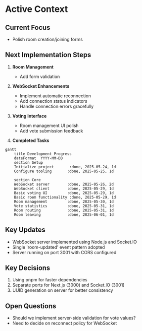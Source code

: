 # Active Context

## Current Focus
- Polish room creation/joining forms

## Next Implementation Steps

1. **Room Management**
   - Add form validation

2. **WebSocket Enhancements**
   - Implement automatic reconnection
   - Add connection status indicators
   - Handle connection errors gracefully

3. **Voting Interface**
   - Room management UI polish
   - Add vote submission feedback


3. **Completed Tasks**
```mermaid
gantt
    title Development Progress
    dateFormat  YYYY-MM-DD
    section Setup
    Initialize project       :done, 2025-05-24, 1d
    Configure tooling       :done, 2025-05-25, 1d
    
    section Core
    WebSocket server        :done, 2025-05-26, 2d
    WebSocket client        :done, 2025-05-29, 1d
    Basic voting UI         :done, 2025-05-29, 1d
    Basic room functionality :done, 2025-05-29, 1d
    Room management         :done, 2025-05-30, 1d
    Vote statistics         :done, 2025-05-31, 1d
    Room routing            :done, 2025-05-31, 1d
    Room leaving            :done, 2025-06-01, 1d
```

## Key Updates
- WebSocket server implemented using Node.js and Socket.IO
- Single 'room-updated' event pattern adopted
- Server running on port 3001 with CORS configured

## Key Decisions
1. Using pnpm for faster dependencies
2. Separate ports for Next.js (3000) and Socket.IO (3001)
3. UUID generation on server for better consistency

## Open Questions
- Should we implement server-side validation for vote values?
- Need to decide on reconnect policy for WebSocket
